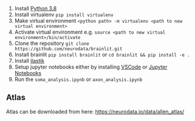1. Install [Python 3.8](https://www.python.org/downloads/)
2. Install virtualenv `pip install virtualenv`
3. Make virtual environment `<python path> -m virtualenv <path to new virtual environment>`
4. Activate virtual environment e.g. `source <path to new virtual environment>/bin/activate`
5. Clone the repository `git clone https://github.com/neurodata/brainlit.git`
5. Install brainlit `pip install brainlit` or `cd brainlit && pip install -e .`
6. Install [ilastik](https://www.ilastik.org/)
7. Setup jupyter notebooks either by installing [VSCode](https://code.visualstudio.com/download) or [Jupyter Notebooks](https://jupyter.org/install)
8. Run the `soma_analysis.ipynb` or `axon_analysis.ipynb`


Atlas
-----

Atlas can be downloaded from here: https://neurodata.io/data/allen_atlas/